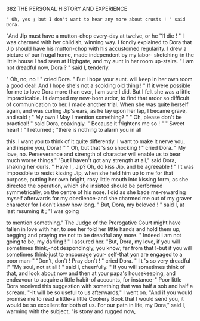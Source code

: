 382            THE PERSONAL HISTORY AND EXPERIENCE

    " Oh, yes ; but I don't want to hear any more about crusts ! " said Dora.
 "And Jip must have a mutton-chop every-day at twelve, or he '11 die ! "
    I was charmed with her childish, winning way. I fondly explained to
Dora that Jip should have his mutton-chop with his accustomed regularity.
I drew a picture of our frugal home, made independent by my labor-
 sketching-in the little house I had seen at Highgate, and my aunt in her
room up-stairs.
   " I am not dreadful now, Dora ? " said I, tenderly.

   " Oh, no, no ! " cried Dora. " But I hope your aunt. will keep in her
own room a good deal! And I hope she's not a scolding old thing ! "
   If it were possible for me to love Dora more than ever, I am sure I did.
But I felt she was a little impracticable. I t damped my new-born ardor, to
find that ardor so difficult of communication to her. I made another
trial. When she was quite herself again, and was curling Jip's ears, as he
lay upon her lap, I became grave, and said ;
   " My own ! May I mention something? "
   " Oh, please don't be practical! " said Dora, coaxingly. " Because it
frightens me so ! "
   " Sweet heart ! " I returned ; "there is nothing to alarm you in all

this. I want you to think of it quite differently. I want to make it nerve
you, and inspire you, Dora ! "
   " Oh, but that 's so shocking ! " cried Dora.
   " My love, no. Perseverance and strength of character will enable us
to bear much worse things."
    "But I haven't got any strength at all," said Dora, shaking her curls.
 " Have I , Jip? Oh, do kiss Jip, and be agreeable ! "
   I t was impossible to resist kissing Jip, when she held him up to me for
that purpose, putting her own bright, rosy little mouth into kissing form,
as she directed the operation, which she insisted should be performed
symmetrically, on the centre of his nose. I did as she bade me-rewarding
myself afterwards for my obedience-and she charmed me out of my
graver character for I don't know how long.
   " But, Dora, my beloved ! " said I, at last resuming it ; "I was going

to mention something."
   The Judge of the Prerogative Court might have fallen in love with her,
to see her fold her little hands and hold them up, begging and praying me
not to be dreadful any more.
   " Indeed I am not going to be, my darling ! " I assured her. "But,
Dora, my love, if you will sometimes think,-not despondingly, you know;
far from that !-but if you will sometimes think-just to encourage your-
self-that yon are engaged to a poor man-"
   "Don't, don't ! Pray don't ! " cried Dora. " I t 's so very dreadful !"
   "My soul, not at all ! " said I, cheerfully. " If you will sometimes
think of that, and look about now and then at your papa's housekeeping,
and endeavour to acquire a little habit-of accounts, for instance-"
   Poor little Dora received this suggestion with something that was half
a sob and half a scream.
   "-It will be so useful to us afterwards," I went on. "And if you
would promise me to read a little-a little Cookery Book that I would
send you, it would be so excellent for both of us. For our path in life,
my Dora," said I, warming with the subject, "is stony and rugged now,
